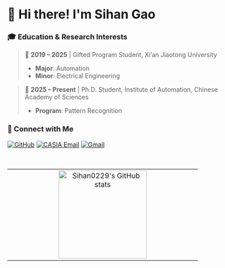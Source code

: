 # 👋 Hi there! I'm Sihan Gao  

### 🎓 Education & Research Interests  

> 📌 **2019 – 2025** | Gifted Program Student, Xi’an Jiaotong University  
>    -  **Major**: Automation  
>    -  **Minor**: Electrical Engineering  

> 📌 **2025 – Present** | Ph.D. Student, Institute of Automation, Chinese Academy of Sciences  
>    -  **Program**: Pattern Recognition   


### 🌟 Connect with Me  
[![GitHub](https://img.shields.io/badge/GitHub-000000?style=flat-square&logo=github&logoColor=white)]([https://github.com/your-github](https://github.com/Sihan0229)) 
[![CASIA Email](https://img.shields.io/badge/CASIA%20Email-0057B7?style=flat-square&logo=gmail&logoColor=white)](mailto:gaosihan2025@ia.ac.cn)
[![Gmail](https://img.shields.io/badge/Gmail-006400?style=flat-square&logo=gmail&logoColor=white)](mailto:sihangao2004@gmail.com)    

<table style="width: 100%; border-collapse: collapse; border: none;">
  <tr>
    <td style="width: 50%; text-align: center; border: none;">
      <img src="https://github-readme-stats.vercel.app/api?username=Sihan0229&show_icons=true&include_all_commits=true&hide=contribs&title_color=006400&text_color=006400&icon_color=006400" alt="Sihan0229's GitHub stats" style="height: 200px;">
    </td>
   
  </tr> 
</table>
